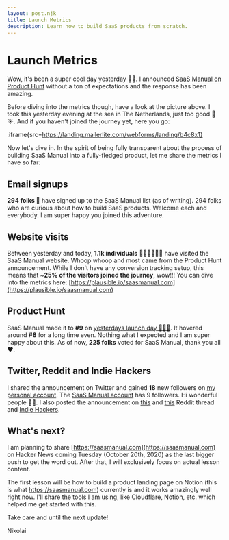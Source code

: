 ```yaml
---
layout: post.njk
title: Launch Metrics
description: Learn how to build SaaS products from scratch.
---
```


# Launch Metrics

Wow, it's been a super cool day yesterday 🙏🏻. I announced [SaaS Manual on Product Hunt](https://www.producthunt.com/posts/saas-manual) without a ton of expectations and the response has been amazing. 

Before diving into the metrics though, have a look at the picture above. I took this yesterday evening at the sea in The Netherlands, just too good 🌊☀️. And if you haven't joined the journey yet, here you go:

:iframe{src=https://landing.mailerlite.com/webforms/landing/b4c8x1}

Now let's dive in. In the spirit of being fully transparent about the process of building SaaS Manual into a fully-fledged product, let me share the metrics I have so far:

## Email signups

**294 folks 🚀** have signed up to the SaaS Manual list (as of writing). 294 folks who are curious about how to build SaaS products. Welcome each and everybody. I am super happy you joined this adventure.

## Website visits

Between yesterday and today, **1.1k individuals** 👩🏽‍💻👨🏽‍💻 have visited the SaaS Manual website. Whoop whoop and most came from the Product Hunt announcement. While I don't have any conversion tracking setup, this means that ~**25% of the visitors joined the journey**, wow!!! You can dive into the metrics here: [https://plausible.io/saasmanual.com](https://plausible.io/saasmanual.com)

## Product Hunt

SaaS Manual made it to **#9** on [yesterdays launch day 🎉🙏🏻](https://www.producthunt.com/posts/saas-manual). It hovered around **#8** for a long time even. Nothing what I expected and I am super happy about this. As of now, **225 folks** voted for SaaS Manual, thank you all ❤️.

## Twitter, Reddit and Indie Hackers

I shared the announcement on Twitter and gained **18** new followers on [my personal account](https://twitter.com/nonken). The [SaaS Manual account](https://twitter.com/saasmanual) has 9 followers. Hi wonderful people 👋🏻. I also posted the announcement on [this](https://www.reddit.com/r/SideProject/comments/jbllkb/saas_manual_learn_how_to_build_software_as_a/) and [this](https://www.reddit.com/r/aws/comments/jbl6ii/saas_manual_building_products_on_aws/) Reddit thread and [Indie Hackers](https://www.indiehackers.com/product/saas-manual/saas-manual-on-product-hunt--MJfGJ99xLmveFjalwM3). 

## What's next?

I am planning to share [https://saasmanual.com](https://saasmanual.com) on Hacker News coming Tuesday (October 20th, 2020) as the last bigger push to get the word out. After that, I will exclusively focus on actual lesson content. 

The first lesson will be how to build a product landing page on Notion (this is what https://saasmanual.com) currently is and it works amazingly well right now. I'll share the tools I am using, like Cloudflare, Notion, etc. which helped me get started with this.

Take care and until the next update!

Nikolai